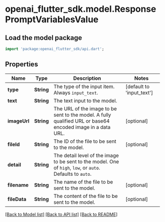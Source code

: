 # openai_flutter_sdk.model.ResponsePromptVariablesValue

## Load the model package
```dart
import 'package:openai_flutter_sdk/api.dart';
```

## Properties
Name | Type | Description | Notes
------------ | ------------- | ------------- | -------------
**type** | **String** | The type of the input item. Always `input_text`. | [default to 'input_text']
**text** | **String** | The text input to the model. | 
**imageUrl** | **String** | The URL of the image to be sent to the model. A fully qualified URL or base64 encoded image in a data URL. | [optional] 
**fileId** | **String** | The ID of the file to be sent to the model. | [optional] 
**detail** | **String** | The detail level of the image to be sent to the model. One of `high`, `low`, or `auto`. Defaults to `auto`. | 
**filename** | **String** | The name of the file to be sent to the model. | [optional] 
**fileData** | **String** | The content of the file to be sent to the model.  | [optional] 

[[Back to Model list]](../README.md#documentation-for-models) [[Back to API list]](../README.md#documentation-for-api-endpoints) [[Back to README]](../README.md)


